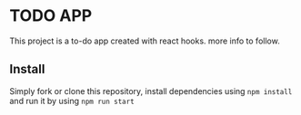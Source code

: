 # TODO APP

This project is a to-do app created with react hooks.
more info to follow.
## Install

Simply fork or clone this repository, install dependencies using `npm install` and run it by using `npm run start` 

